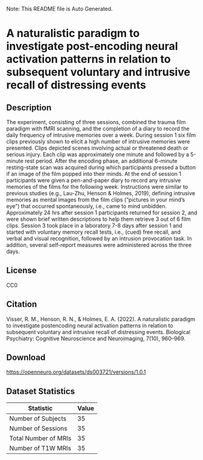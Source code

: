 Note: This README file is Auto Generated.

# A naturalistic paradigm to investigate post-encoding neural activation patterns in relation to subsequent voluntary and intrusive recall of distressing events

## Description

The experiment, consisting of three sessions, combined the trauma film paradigm with fMRI scanning, and the completion of a diary to record the daily frequency of intrusive memories over a week. During session 1 six film clips previously shown to elicit a high number of intrusive memories were presented. Clips depicted scenes involving actual or threatened death or serious injury. Each clip was approximately one minute and followed by a 5-minute rest period. After the encoding phase, an additional 6-minute resting-state scan was acquired during which participants pressed a button if an image of the film popped into their minds. At the end of session 1 participants were given a pen-and-paper diary to record any intrusive memories of the films for the following week. Instructions were similar to previous studies (e.g., Lau-Zhu, Henson & Holmes, 2019), defining intrusive memories as mental images from the film clips (“pictures in your mind’s eye”) that occurred spontaneously, i.e., came to mind unbidden. Approximately 24 hrs after session 1 participants returned for session 2, and were shown brief written descriptions to help them retrieve 3 out of 6 film clips. Session 3 took place in a laboratory 7-8 days after session 1 and started with voluntary memory recall tests, i.e., (cued) free recall, and verbal and visual recognition, followed by an intrusion provocation task. In addition, several self-report measures were administered across the three days.


## License

CC0

## Citation

Visser, R. M., Henson, R. N., & Holmes, E. A. (2022). A naturalistic paradigm to investigate postencoding neural activation patterns in relation to subsequent voluntary and intrusive recall of distressing events. Biological Psychiatry: Cognitive Neuroscience and Neuroimaging, 7(10), 960–969.

## Download

https://openneuro.org/datasets/ds003721/versions/1.0.1

## Dataset Statistics

| Statistic | Value |
| --- | --- |
| Number of Subjects | 35 |
| Number of Sessions | 35 |
| Total Number of MRIs | 35 |
| Number of T1W MRIs | 35 |

